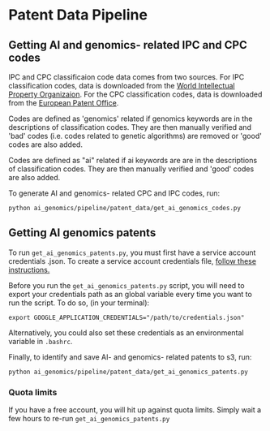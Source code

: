 # Patent Data Pipeline

## Getting AI and genomics- related IPC and CPC codes

IPC and CPC classificaion code data comes from two sources. For IPC classification codes, data is downloaded from the [World Intellectual Property Organizaion](https://www.wipo.int/classifications/ipc/en/ITsupport/Version20220101/index.html). For the CPC classification codes, data is downloaded from the [European Patent Office](https://www.epo.org/searching-for-patents/helpful-resources/first-time-here/classification/cpc.html).

Codes are defined as 'genomics' related if genomics keywords are in the descriptions of classification codes. They are then manually verified and 'bad' codes (i.e. codes related to genetic algorithms) are removed or 'good' codes are also added.

Codes are defined as "ai" related if ai keywords are are in the descriptions of classification codes. They are then manually verified and 'good' codes are also added.

To generate AI and genomics- related CPC and IPC codes, run:

`python ai_genomics/pipeline/patent_data/get_ai_genomics_codes.py`

## Getting AI genomics patents

To run `get_ai_genomics_patents.py`, you must first have a service account credentials .json. To create a service account credentials file, [follow these instructions.](https://cloud.google.com/iam/docs/creating-managing-service-accounts)

Before you run the `get_ai_genomics_patents.py` script, you will need to export your credentials path as an global variable every time you want to run the script. To do so, (in your terminal):

`export GOOGLE_APPLICATION_CREDENTIALS="/path/to/credentials.json"`

Alternatively, you could also set these credentials as an environmental variable in `.bashrc`.

Finally, to identify and save AI- and genomics- related patents to s3, run:

`python ai_genomics/pipeline/patent_data/get_ai_genomics_patents.py`

### Quota limits

If you have a free account, you will hit up against quota limits. Simply wait a few hours to re-run `get_ai_genomics_patents.py`
